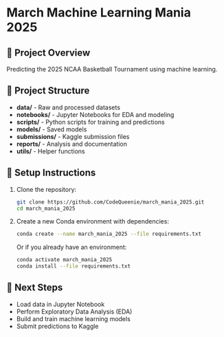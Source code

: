# March Machine Learning Mania 2025

## 🏀 Project Overview
Predicting the 2025 NCAA Basketball Tournament using machine learning.

## 📂 Project Structure
- **data/** - Raw and processed datasets
- **notebooks/** - Jupyter Notebooks for EDA and modeling
- **scripts/** - Python scripts for training and predictions
- **models/** - Saved models
- **submissions/** - Kaggle submission files
- **reports/** - Analysis and documentation
- **utils/** - Helper functions

## 🚀 Setup Instructions
1. Clone the repository:
   ```bash
   git clone https://github.com/CodeQueenie/march_mania_2025.git
   cd march_mania_2025
   ```

2. Create a new Conda environment with dependencies:
   ```bash
   conda create --name march_mania_2025 --file requirements.txt
   ```
   
   Or if you already have an environment:
   ```bash
   conda activate march_mania_2025
   conda install --file requirements.txt
   ```

## 📝 Next Steps
- Load data in Jupyter Notebook
- Perform Exploratory Data Analysis (EDA)
- Build and train machine learning models
- Submit predictions to Kaggle

<!-- Generated by Nicole LeGuern -->
